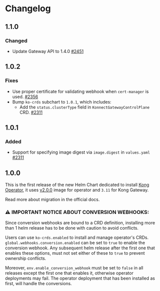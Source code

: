 # Changelog

## 1.1.0

### Changed

- Update Gateway API to 1.4.0
  [#2451](https://github.com/Kong/kong-operator/pull/2451)

## 1.0.2

### Fixes

- Use proper certificate for validating webhook when `cert-manager` is used.
  [#2356](https://github.com/Kong/kong-operator/pull/2356)
- Bump `ko-crds` subchart to `1.0.1`, which includes:
  - Add the `status.clusterType` field in `KonnectGatewayControlPlane` CRD.
    [#2311](https://github.com/Kong/kong-operator/pull/2311)

## 1.0.1

### Added

- Support for specifying image digest via `image.digest` in `values.yaml`
  [#2311](https://github.com/Kong/kong-operator/pull/2311)

## 1.0.0

This is the first release of the new Helm Chart dedicated to install
[Kong Operator](https://github.com/Kong/kong-operator), it uses
[v2.0.0](https://github.com/Kong/kong-operator/releases/tag/v2.0.0) image
for operator and `3.11` for Kong Gateway.

Read more about migration in the official docs.

### ⚠️ **IMPORTANT NOTICE ABOUT CONVERSION WEBHOOKS:**

Since conversion webhooks are bound to a CRD definition, installing more than 1
helm release has to be done with caution to avoid conflicts.

Users can use `ko-crds.enabled` to install and manage operator's CRDs.
`global.webhooks.conversion.enabled` can be set to `true` to enable the conversion webhook.
Any subsequent helm release after the first one that enables these options,
must not set either of these to `true` to prevent ownership conflicts.

Moreover, `env.enable_conversion_webhook` must be set to `false` in all
releases except the first one that enables it, otherwise operator deployments may fail.
The operator deployment that has been installed as first, will handle the conversions.
